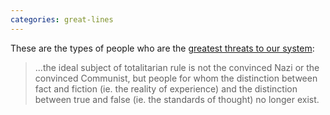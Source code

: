 ```yaml
---
categories: great-lines
---
```


These are the types of people who are the [greatest threats to our system](https://isi.org/intercollegiate-review/making-people-superfluous-hannah-arendt-on-ideology-and-totalitarianism/):

> ...the ideal subject of totalitarian rule is not the convinced Nazi or the convinced Communist, but people for whom the distinction between fact and fiction (ie. the reality of experience) and the distinction between true and false (ie. the standards of thought) no longer exist.